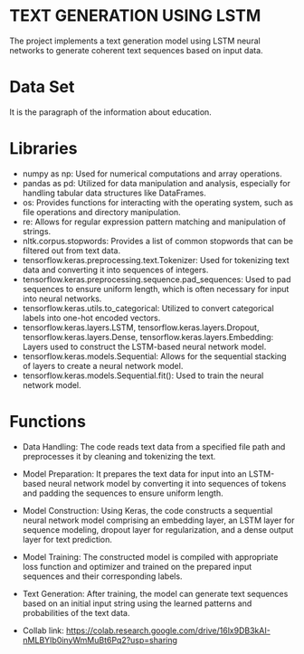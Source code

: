 # TEXT GENERATION USING LSTM
The project implements a text generation model using LSTM neural networks to generate coherent text sequences based on input data.

# Data Set
It is the paragraph of the information about education.

# Libraries

- numpy as np: Used for numerical computations and array operations.
- pandas as pd: Utilized for data manipulation and analysis, especially for handling tabular data structures like DataFrames.
- os: Provides functions for interacting with the operating system, such as file operations and directory manipulation.
- re: Allows for regular expression pattern matching and manipulation of strings.
- nltk.corpus.stopwords: Provides a list of common stopwords that can be filtered out from text data.
- tensorflow.keras.preprocessing.text.Tokenizer: Used for tokenizing text data and converting it into sequences of integers.
- tensorflow.keras.preprocessing.sequence.pad_sequences: Used to pad sequences to ensure uniform length, which is often necessary for input into neural networks.
- tensorflow.keras.utils.to_categorical: Utilized to convert categorical labels into one-hot encoded vectors.
- tensorflow.keras.layers.LSTM, tensorflow.keras.layers.Dropout, tensorflow.keras.layers.Dense, tensorflow.keras.layers.Embedding: Layers used to construct the LSTM-based neural network model.
- tensorflow.keras.models.Sequential: Allows for the sequential stacking of layers to create a neural network model.
- tensorflow.keras.models.Sequential.fit(): Used to train the neural network model.

# Functions

- Data Handling: The code reads text data from a specified file path and preprocesses it by cleaning and tokenizing the text.
- Model Preparation: It prepares the text data for input into an LSTM-based neural network model by converting it into sequences of tokens and padding the sequences to ensure uniform length.
- Model Construction: Using Keras, the code constructs a sequential neural network model comprising an embedding layer, an LSTM layer for sequence modeling, dropout layer for regularization, and a dense output layer for text prediction.
- Model Training: The constructed model is compiled with appropriate loss function and optimizer and trained on the prepared input sequences and their corresponding labels.
- Text Generation: After training, the model can generate text sequences based on an initial input string using the learned patterns and probabilities of the text data.


- Collab link: https://colab.research.google.com/drive/16lx9DB3kAI-nMLBYIb0inyWmMuBt6Pq2?usp=sharing
